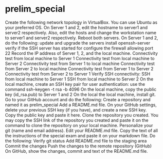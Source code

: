 # prelim_special

Create the following network topology in VirtualBox. You can use Ubuntu as your preferred OS. 
On Server 1 and 2, edit the hostname to server1 and server2 respectively. Also, edit the hosts and change the workstation name to server1 and server2 respectively. Reboot both servers. 
On Server 1 and 2, do the following:
update and upgrade the servers
install openssh-server
verify if the SSH server has started for
configure the firewall allowing port 22
Record the IP address of Server 1, 2, and the local machine. 
Connectivity test from local machine to Server 1
Connectivity test from local machine to Server 2
Connectivity test from Server 1 to local machine
Connectivity test from Server 2 to local machine
Connectivity test from Server 1 to Server 2
Connectivity test from Server 2 to Server 1
Verify SSH connectivity:
SSH from local machine to Server 1
SSH from local machine to Server 2
On the local machine, create an SSH key pair for user authentication: use the command ssh-keygen -t rsa -b 4096
On the local machine, copy the public key (id_rsa.pub) to Server 1 and 2
On the local the local machine, install git. 
Go to your GitHub account and do the following: 
Create a repository and named it as prelim_special
Add a README.md file. 
On your GitHub settings, delete your previous SSH key (if you have), and create a new SSH key. Copy the public key and paste it here.
Clone the repository you created. You may copy the SSH link of the repository you created and paste it on the command to clone the repository on your local machine. 
Personalize your git (name and email address). 
Edit your README.md file. Copy the text of all the instructions of the special exam and paste it on your markdown file. Do the following:
Verify git status
Add README.md file to the staging area
Commit the changes
Push the changes to the remote repository (GitHub)
On GitHub, show the changes, commit and text of the README.md file.

